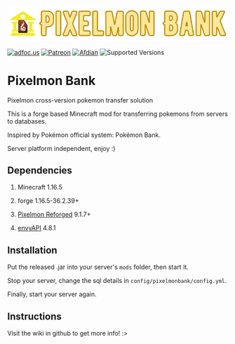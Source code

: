  ![title img](https://github.com/Lileep/PixelmonBank/blob/master/title.png)
 
<a href="http://adfoc.us/79708197690596"><img src="https://img.shields.io/badge/Download%20on-adfoc.us-ffff66" alt="adfoc.us"></a>
<a href="https://www.patreon.com/Lileep"><img src="https://img.shields.io/badge/Support-Patreon-ff5733" alt="Patreon"></a>
<a href="https://afdian.net/a/Lileep"><img src="https://img.shields.io/badge/Support-Afdian-cc99ff" alt="Afdian"></a>
<img src="https://img.shields.io/badge/Available%20for-MC%201.16.5-33ff99" alt="Supported Versions">

# Pixelmon Bank

Pixelmon cross-version pokemon transfer solution

This is a forge based Minecraft mod for transferring pokemons from servers to databases.

Inspired by Pokémon official system: Pokémon Bank.

Server platform independent, enjoy :)

## Dependencies

1. Minecraft 1.16.5

2. forge 1.16.5-36.2.39+

3. [Pixelmon Reforged](https://reforged.gg) 9.1.7+

4. [envyAPI](https://github.com/EnvyWare/API) 4.8.1


## Installation

Put the released .jar into your server's `mods` folder, then start it.

Stop your server, change the sql details in `config/pixelmonbank/config.yml`.

Finally, start your server again.

## Instructions

Visit the wiki in github to get more info! :>
